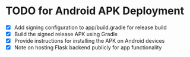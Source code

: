 # TODO for Android APK Deployment

- [x] Add signing configuration to app/build.gradle for release build
- [x] Build the signed release APK using Gradle
- [x] Provide instructions for installing the APK on Android devices
- [x] Note on hosting Flask backend publicly for app functionality
